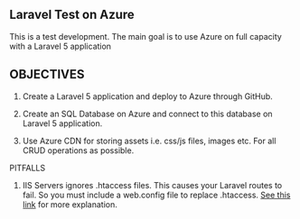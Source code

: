 ## Laravel Test on Azure

This is a test development. The main goal is to use Azure on full capacity with a Laravel 5 application

## OBJECTIVES

1) Create a Laravel 5 application and deploy to Azure through GitHub.

2) Create an SQL Database on Azure and connect to this database on Laravel 5 application.

3) Use Azure CDN for storing assets i.e. css/js files, images etc. For all CRUD operations as possible.

PITFALLS

1) IIS Servers ignores .htaccess files. This causes your Laravel routes to fail. So you must include a web.config file to replace .htaccess. [See this link](http://blog.qbotx.com/basic-laravel-5-on-microsoft-azure-part-1/) for more explanation.


